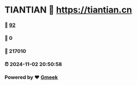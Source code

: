 # TIANTIAN :link: https://tiantian.cn 
### :page_facing_up: [92](https://tiantian.cn/tag.html) 
### :speech_balloon: 0 
### :hibiscus: 217010 
### :alarm_clock: 2024-11-02 20:50:58 
### Powered by :heart: [Gmeek](https://github.com/Meekdai/Gmeek)
